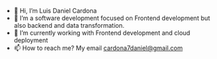 - 👋 Hi, I’m Luis Daniel Cardona
- 👀 I’m a software development focused on Frontend development but also backend and data transformation.
- 🌱 I’m currently working with Frontend development and cloud deployment
- 📫 How to reach me? My email cardona7daniel@gmail.com

<!---
cardona7daniel/cardona7daniel is a ✨ special ✨ repository because its `README.md` (this file) appears on your GitHub profile.
You can click the Preview link to take a look at your changes.
--->
